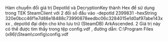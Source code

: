 Hàm chuyển đổi giá trị DepotId và DecryptionKey thành Hex để sử dụng trong TEK SteamClient với 2 đối số đầu vào -depotId 2399831 -hexString 320e0bcc46f1e7d88e18488c73990878eedbc06c3284015e1d0af97abe143xxx , depotId đại diện cho kho lưu trữ (SteamDB) ArkAscended.
2 Giá trị này có thể được tìm thấy trong tệp config.vdf , đường dẫn: C:\Program Files (x86)\Steam\config\config.vdf
